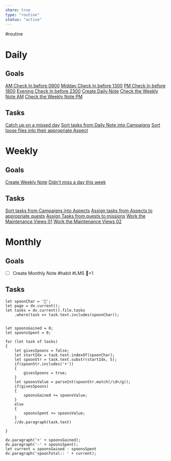 ```yaml
---
share: true
type: "routine"
status: "active"
---
```

#routine 
# Daily
## Goals
[AM Check In before 0900](../AM%20Check%20In%20before%200900.md)
[Midday Check In before 1300](../Midday%20Check%20In%20before%201300.md)
[PM Check In before 1800](../PM%20Check%20In%20before%201800.md)
[Evening Check In before 2300](../Evening%20Check%20In%20before%202300.md)
[Create Daily Note](../Create%20Daily%20Note.md)
[Check the Weekly Note AM](../Check%20the%20Weekly%20Note%20AM.md)
[Check the Weekly Note PM](../Check%20the%20Weekly%20Note%20PM.md)


## Tasks
[Catch up on a missed day](../Catch%20up%20on%20a%20missed%20day.md)
[Sort tasks from Daily Note into Campaigns](../Sort%20tasks%20from%20Daily%20Note%20into%20Campaigns.md)
[Sort loose files into their appropriate Aspect](../Sort%20loose%20files%20into%20their%20appropriate%20Aspect.md)
# Weekly
## Goals
[Create Weekly Note](../Create%20Weekly%20Note.md)
[Didn't miss a day this week](../Didn't%20miss%20a%20day%20this%20week.md)


## Tasks
[Sort tasks from Campaigns into Aspects](../Sort%20tasks%20from%20Campaigns%20into%20Aspects.md)
[Assign tasks from Aspects to appropriate quests](../Assign%20tasks%20from%20Aspects%20to%20appropriate%20quests.md)
[Assign Tasks from quests to missions](../Assign%20Tasks%20from%20quests%20to%20missions.md)
[Work the Maintenance Views 01](../Work%20the%20Maintenance%20Views%2001.md)
[Work the Maintenance Views 02](../Work%20the%20Maintenance%20Views%2002.md)

# Monthly
## Goals
- [ ] Create Monthly Note #habit #LMS 🥄+1
## Tasks

```dataviewjs
let spoonChar = '🥄';
let page = dv.current();
let tasks = dv.current().file.tasks
	.where(task => task.text.includes(spoonChar));


let spoonsGained = 0;
let spoonsSpent = 0;

for (let task of tasks)
{
	let givesSpoons = false;
	let startIdx = task.text.indexOf(spoonChar);
	let spoonStr = task.text.substr(startIdx, 5);
	if(spoonStr.includes('+'))
	{
		givesSpoons = true;
	}
	let spoonsValue = parseInt(spoonStr.match(/\d+/g));
	if(givesSpoons)
	{
		spoonsGained += spoonsValue;
	}		
	else
	{
		spoonsSpent += spoonsValue;
	}
	//dv.paragraph(task.text)
	
}

dv.paragraph('+' + spoonsGained);
dv.paragraph('-' + spoonsSpent);
let current = spoonsGained - spoonsSpent
dv.paragraph('spoonTotal:: ' + current);

